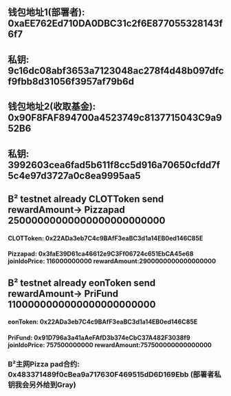 ## 钱包地址1(部署者): 0xaEE762Ed710DA0DBC31c2f6E877055328143f6f7
## 私钥: 9c16dc08abf3653a7123048ac278f4d48b097dfcf9fbb8d31056f3957af79b6d

## 钱包地址2(收取基金): 0x90F8FAF894700a4523749c8137715043C9a952B6
## 私钥: 3992603cea6fad5b611f8cc5d916a70650cfdd7f5c4e97d3727a0c8ea9995aa5

## B² testnet  already CLOTToken send rewardAmount-> Pizzapad   25000000000000000000000000 
####  CLOTToken: 0x22ADa3eb7C4c9BAfF3eaBC3d1a14EB0ed146C85E
####  Pizzapad: 0x3faE39D61ca46612e9C3Ff06724c651EbCA45e68      joinIdoPrice: 116000000000   rewardAmount:2900000000000000000   




## B² testnet  already eonToken send rewardAmount-> PriFund   1100000000000000000000000
####  eonToken: 0x22ADa3eb7C4c9BAfF3eaBC3d1a14EB0ed146C85E
####  PriFund: 0x91D796a3a41aAeFAfD3b374eCbC37A482F3038f9      joinIdoPrice: 757500000000   rewardAmount:757500000000000000



### B²主网Pizza pad合约: 0x483371489f0cBea9a717630F469515dD6D169Ebb (部署者私钥我会另外给到Gray)